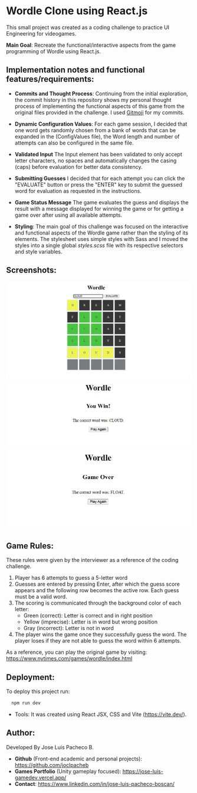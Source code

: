 # Wordle Clone using React.js 

This small project was created as a coding challenge to practice UI Engineering for videogames.

**Main Goal**: Recreate the functional/interactive aspects from the game programming of Wordle using React.js.


## Implementation notes and functional features/requirements:

- **Commits and Thought Process**: Continuing from the initial exploration, the commit history in this repository shows my personal thought process of implementing the functional aspects of this game from the original files provided in the challenge. I used [Gitmoji](https://gitmoji.dev/) for my commits.

- **Dynamic Configuration Values**: For each game session, I decided that one word gets randomly chosen from a bank of words that can be expanded in the (ConfigValues file), the Word length and number of attempts can also be configured in the same file.

- **Validated Input** The Input element has been validated to only accept letter characters, no spaces and automatically changes the casing (caps) before evaluation for better data consistency.

- **Submitting Guesses** I decided that for each attempt you can click the "EVALUATE" button or press the "ENTER" key to submit the guessed word for evaluation as requested in the instructions.

- **Game Status Message** The game evaluates the guess and displays the result with a message displayed for winning the game or for getting a game over after using all available attempts. 

- **Styling**: The main goal of this challenge was focused on the interactive and functional aspects of the Wordle game rather than the styling of its elements. The stylesheet uses simple styles with Sass and I moved the styles into a single global *styles.scss* file with its respective selectors and style variables.

## Screenshots:
![Screenshot](/src/assets/screenshot1.png)
![Screenshot](/src/assets/screenshot2.png)
![Screenshot](/src/assets/screenshot3.png)


## Game Rules: 
These rules were given by the interviewer as a reference of the coding challenge.

1. Player has 6 attempts to guess a 5-letter word
2. Guesses are entered by pressing Enter, after which the guess score appears and the following row becomes the active row. Each guess must be a valid word.
2. The scoring is communicated through the background color of each letter:
   - Green (correct): Letter is correct and in right position
   - Yellow (imprecise): Letter is in word but wrong position
   - Gray (incorrect): Letter is not in word
3. The player wins the game once they successfully guess the word. The player loses if they are not able to guess the word within 6 attempts.


As a reference, you can play the original game by visiting: https://www.nytimes.com/games/wordle/index.html



## Deployment:
To deploy this project run:

```bash
  npm run dev
```
- Tools: It was created using React JSX, CSS and Vite (https://vite.dev/).


## Author:

Developed By Jose Luis Pacheco B.

- **Github** (Front-end academic and personal projects): https://github.com/joclpacheb
-  **Games Portfolio** (Unity gameplay focused): https://jose-luis-gamedev.vercel.app/
- **Contact**: https://www.linkedin.com/in/jose-luis-pacheco-boscan/
